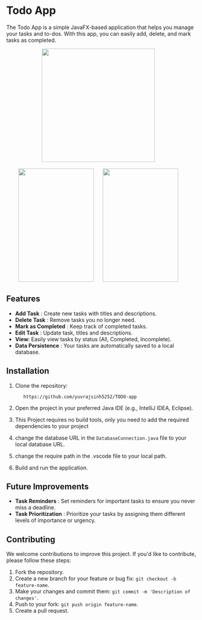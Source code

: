 # Todo App

The Todo App is a simple JavaFX-based application that helps you manage your tasks and to-dos. With this app, you can easily add, delete, and mark tasks as completed.

<p align="center">
    <img src="https://github.com/user-attachments/assets/f2970a19-d7ff-419f-a79c-d55b71dc700d" height="300">&nbsp;&nbsp;&nbsp;&nbsp;
    <div align="center">
        &nbsp;&nbsp;&nbsp;&nbsp;
        <img src="https://github.com/yuvrajsinh5252/TODO-app/assets/117096680/66491b36-ab38-4118-b8b0-1b3a939171aa" width="200" height="300"> &nbsp;&nbsp;&nbsp;&nbsp; 
        <img src="https://github.com/yuvrajsinh5252/TODO-app/assets/117096680/d68b498a-b601-4df6-9bbf-78e14297205c" width="200" height="300"> &nbsp;&nbsp;&nbsp;&nbsp;&nbsp;&nbsp;&nbsp;&nbsp;
    </div>
</p>

## Features

- **Add Task** : Create new tasks with titles and descriptions.
- **Delete Task** : Remove tasks you no longer need.
- **Mark as Completed** : Keep track of completed tasks.
- **Edit Task** : Update task, titles and descriptions.
- **View**: Easily view tasks by status (All, Completed, Incomplete).
- **Data Persistence** : Your tasks are automatically saved to a local database.

## Installation

1. Clone the repository:

   ```git clone
      https://github.com/yuvrajsinh5252/TODO-app
   ```

2. Open the project in your preferred Java IDE (e.g., IntelliJ IDEA, Eclipse).
3. This Project requires no build tools, only you need to add the required dependencies to your project
4. change the database URL in the `DatabaseConnection.java` file to your local database URL.
5. change the require path in the .vscode file to your local path.
6. Build and run the application.

## Future Improvements

- **Task Reminders** : Set reminders for important tasks to ensure you never miss a deadline.
- **Task Prioritization** : Prioritize your tasks by assigning them different levels of importance or urgency.

## Contributing

We welcome contributions to improve this project. If you'd like to contribute, please follow these steps:

1. Fork the repository.
2. Create a new branch for your feature or bug fix: `git checkout -b feature-name`.
3. Make your changes and commit them: `git commit -m 'Description of changes'`.
4. Push to your fork: `git push origin feature-name`.
5. Create a pull request.
